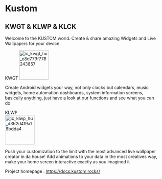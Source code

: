 # Kustom
KWGT &amp; KLWP &amp; KLCK
--
Welcome to the KUSTOM world. Create & share amazing Widgets and Live Wallpapers for your device.

KWGT
<img width="96" height="96" alt="ic_kwgt_hu_e8d779f778243857" src="https://github.com/user-attachments/assets/ae3f0ddd-cf0a-477e-9ccc-6b70ec73f400" />

Create Android widgets your way, not only clocks but calendars, music widgets, home automation dashboards, 
system information screens, basically anything, just have a look at our functions and see what you can do





KLWP    
<img width="96" height="96" alt="ic_klwp_hu_d362d419a16bdda4" src="https://github.com/user-attachments/assets/580cd105-b31e-486f-8eb2-3c154c19e89f" />


Push your customization to the limit with the most advanced live wallpaper creator in da house! 
Add animations to your data in the most creatives way, make your home screen interactive exactly as you imagined it

Project homepage : https://docs.kustom.rocks/
